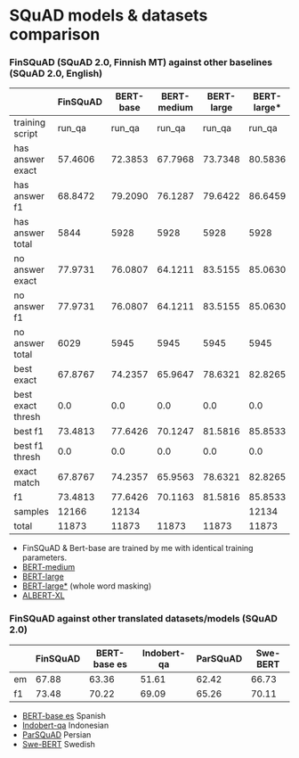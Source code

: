 # SQuAD models & datasets comparison

### FinSQuAD (SQuAD 2.0, Finnish MT) against other baselines (SQuAD 2.0, English)

|                        	| FinSQuAD 	| BERT-base 	| BERT-medium | BERT-large  | BERT-large* | ALBERT-XL   |
|------------------------	|----------	|-----------	|-----------	|-----------	|------------ |----------   |
| training script         |  run_qa   |   run_qa    |   run_qa    |   run_qa    |   run_qa    |   run_qa    |
| has answer exact      	|  57.4606 	|   72.3853 	|   67.7968  	|   73.7348 	|   80.5836   |   80.6848   |
| has answer f1         	|  68.8472 	|   79.2090 	|   76.1287  	|   79.6422  	|   86.6459 	|   86.7824   |
| has answer total      	|     5844 	|      5928 	|   5928     	|   5928    	|   5928     	|   5928      |
| no answer exact       	|  77.9731 	|   76.0807 	|   64.1211  	|   83.5155  	|   85.0630 	|   88.1412   |
| no answer f1          	|  77.9731 	|   76.0807 	|   64.1211  	|   83.5155  	|   85.0630  	|   88.1412  	|
| no answer total       	|     6029 	|      5945 	|   5945     	|   5945     	|   5945     	|   5945     	|
| best exact        	    |  67.8767 	|   74.2357 	|   65.9647  	|   78.6321  	|   82.8265  	|   84.4184  	|
| best exact thresh 	    |      0.0 	|       0.0 	|   0.0      	|   0.0      	|   0.0      	|   0.0      	|
| best f1           	    |  73.4813 	|   77.6426 	|   70.1247  	|   81.5816  	|   85.8533  	|   87.4628   |
| best f1 thresh    	    |      0.0 	|       0.0 	|   0.0      	|   0.0      	|   0.0      	|   0.0       |
| exact match             |  67.8767 	|   74.2357 	|   65.9563  	|   78.6321  	|   82.8265  	|   84.4184   |
| f1                	    |  73.4813 	|   77.6426 	|   70.1163  	|   81.5816  	|   85.8533 	|   87.4628   |
| samples           	    |    12166 	|     12134 	|            	|           	|   12134    	|             |
| total             	    |    11873 	|     11873 	|   11873   	|   11873    	|   11873    	|   11873     |

- FinSQuAD & Bert-base are trained by me with identical training parameters.
- [BERT-medium](https://huggingface.co/mrm8488/bert-medium-finetuned-squadv2)
- [BERT-large](https://huggingface.co/madlag/bert-large-uncased-squadv2)
- [BERT-large*](https://huggingface.co/madlag/bert-large-uncased-whole-word-masking-finetuned-squadv2) (whole word masking)
- [ALBERT-XL](https://huggingface.co/ktrapeznikov/albert-xlarge-v2-squad-v2)

### FinSQuAD against other translated datasets/models (SQuAD 2.0)

|     | FinSQuAD     | BERT-base es | Indobert-qa | ParSQuAD    | Swe-BERT    |
|---  |----------    |------------  |------------ |------------ |------------ |
| em  |   67.88      |   63.36      |   51.61     |   62.42     |   66.73     |
| f1  |   73.48      |   70.22      |   69.09     |   65.26     |   70.11     |

- [BERT-base es](https://huggingface.co/MMG/bert-base-spanish-wwm-cased-finetuned-sqac-finetuned-squad2-es) Spanish
- [Indobert-qa](https://huggingface.co/Rifky/Indobert-QA) Indonesian
- [ParSQuAD](https://ieeexplore.ieee.org/document/9443126) Persian
- [Swe-BERT](https://towardsdatascience.com/swedish-question-answering-with-bert-c856ccdcc337) Swedish

